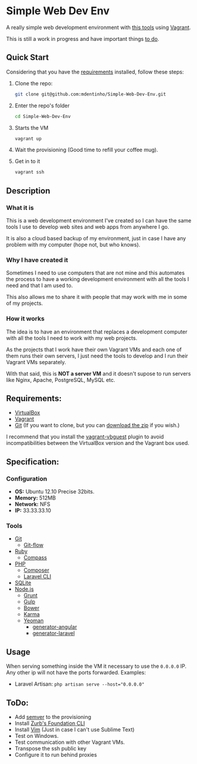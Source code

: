 # Simple Web Dev Env

A really simple web development environment with [this tools](#tools) using [Vagrant](https://github.com/mitchellh/vagrant).

This is still a work in progress and have important things [to do](#todo).

## Quick Start

Considering that you have the [requirements](#requirements) installed, follow these steps:

1. Clone the repo:

	```sh
	git clone git@github.com:mdentinho/Simple-Web-Dev-Env.git
	```

2. Enter the repo's folder

	```sh
	cd Simple-Web-Dev-Env
	```

3. Starts the VM

	```sh
	vagrant up
	```
4. Wait the provisioning (Good time to refill your coffee mug).
5. Get in to it

	```sh
	vagrant ssh
	```

## Description

### What it is

This is a web development environment I've created so I can have the same tools I use to develop web sites and web apps from anywhere I go.

It is also a cloud based backup of my environment, just in case I have any problem with my computer (hope not, but who knows).

### Why I have created it

Sometimes I need to use computers that are not mine and this automates the process to have a working development environment with all the tools I need and that I am used to.

This also allows me to share it with people that may work with me in some of my projects.

### How it works

The idea is to have an environment that replaces a development computer with all the tools I need to work with my web projects.

As the projects that I work have their own Vagrant VMs and each one of them runs their own servers, I just need the tools to develop and I run their Vagrant VMs separately.

With that said, this is **NOT a server VM** and it doesn't supose to run servers like Nginx, Apache, PostgreSQL, MySQL etc. 

## Requirements:

- [VirtualBox](https://www.virtualbox.org/wiki/Downloads)
- [Vagrant](http://www.vagrantup.com/downloads.html)
- [Git](http://git-scm.com/downloads) (If you want to clone, but you can [download the zip](https://github.com/mdentinho/Simple-Web-Dev-Env/archive/master.zip) if you wish.)

I recommend that you install the [vagrant-vbguest](https://github.com/dotless-de/vagrant-vbguest) plugin to avoid incompatibilities between the VirtualBox version and the Vagrant box used.

## Specification:

### Configuration

- **OS:** Ubuntu 12.10 Precise 32bits.
- **Memory:** 512MB
- **Network:** NFS
- **IP:** 33.33.33.10

### Tools
- [Git](http://git-scm.com/)
	- [Git-flow](https://github.com/nvie/gitflow)
- [Ruby](http://ruby-lang.org/)
	- [Compass](http://compass-style.org/)
- [PHP](http://www.php.net)
	- [Composer](https://getcomposer.org)
	- [Laravel CLI](http://laravel.com/docs/quick#installation)
- [SQLite](http://www.sqlite.org)
- [Node.js](http://nodejs.org/)
	- [Grunt](http://gruntjs.com)
	- [Gulp](http://gulpjs.com)
	- [Bower](http://bower.io)
	- [Karma](http://karma-runner.github.io)
	- [Yeoman](http://yeoman.io) 
		- [generator-angular](https://github.com/yeoman/generator-angular)
		- [generator-laravel](https://github.com/Freyskeyd/generator-laravel)

## Usage

When serving something inside the VM it necessary to use the `0.0.0.0` IP. Any other ip will not have the ports forwarded. Examples:

- Laravel Artisan: `php artisan serve --host="0.0.0.0"`

## ToDo:

- Add [semver](https://github.com/flazz/semver) to the provisioning
- Install [Zurb's Foundation CLI]()
- Install [Vim](http://www.vim.org) (Just in case I can't use Sublime Text)
- Test on Windows.
- Test communication with other Vagrant VMs.
- Transpose the ssh public key
- Configure it to run behind proxies
